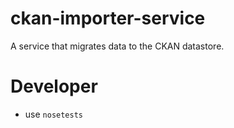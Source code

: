 # ckan-importer-service

A service that migrates data to the CKAN datastore.

# Developer

* use `nosetests`
